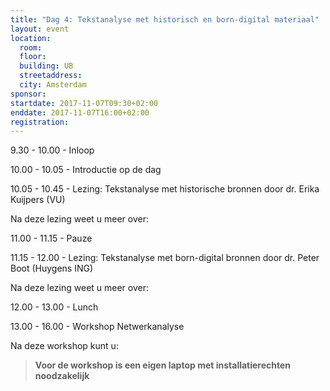 ```yaml
---
title: "Dag 4: Tekstanalyse met historisch en born-digital materiaal"
layout: event
location:
  room:
  floor:
  building: UB
  streetaddress:
  city: Amsterdam
sponsor:
startdate: 2017-11-07T09:30+02:00
enddate: 2017-11-07T16:00+02:00
registration:
---
```


9.30 - 10.00 - Inloop

10.00 - 10.05 - Introductie op de dag

10.05 - 10.45 - Lezing: Tekstanalyse met historische bronnen door dr. Erika Kuijpers (VU)

Na deze lezing weet u meer over:



11.00 - 11.15 - Pauze

11.15 - 12.00 - Lezing: Tekstanalyse met born-digital bronnen door dr. Peter Boot (Huygens ING)

Na deze lezing weet u meer over:



12.00 - 13.00 - Lunch

13.00 - 16.00 - Workshop Netwerkanalyse

Na deze workshop kunt u:



> **Voor de workshop is een eigen laptop met installatierechten noodzakelijk**
